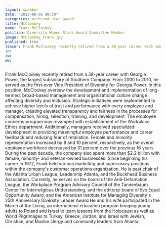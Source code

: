 ```yaml
---
layout: speaker
date: "2013-08-02 08:30"
categories: archived_star_award
title: McCloskey
name: Frank McCloskey
position: Diversity Women Stars Award Committee Member
image: McCloskey_Frank.jpg
published: true
teaser: Frank McCloskey recently retired from a 38-year career with Georgia Power, the largest subsidiary of Southern Company. From 2000 to 2010, he served as the first-ever Vice President of Diversity for Georgia Power. In this position, McCloskey oversaw the development and implementation of long-termed, broad-based management and organizational culture change affecting diversity and inclusion.
in:
tw:
ww: 
---
```

Frank McCloskey recently retired from a 38-year career with Georgia Power, the largest subsidiary of Southern Company. From 2000 to 2010, he served as the first-ever Vice President of Diversity for Georgia Power. In this position, McCloskey oversaw the development and implementation of long-termed, broad-based management and organizational culture change affecting diversity and inclusion. Strategic initiatives were implemented to achieve higher levels of trust and performance with every employee and manager, creating elevated transparency and fairness in the processes for compensation, hiring, selection, training, and development. The employee concerns program was revamped with establishment of the Workplace Ethics department. Additionally, managers received specialized development in providing meaningful employee performance and career feedback and reducing fear of retaliation. Female and minority representation increased by 8 and 10 percent, respectively, as the overall employee workforce decreased by 31 percent over the previous 16 years. During the past decade, the company also spent more than $2.2 billion with female, minority- and veteran-owned businesses. 
Since beginning his career in 1972, Frank held various marketing and supervisory positions within the company's customer operations organization. He is past chair of the Atlanta Urban League, Leadership Atlanta, and the Buckhead Business Association.
Currently, he serves on the board of the Anti-Defamation League, the Workplace Program Advisory Council of the Tannenbaum Center for Interreligious Understanding, and the editorial board of live Equal Opportunity Award, and the American Institute for Managing Diversity's 25th Anniversary Diversity Leader Award.He and his wife participated in the March of the Living, an international education program bringing young adults to Poland and Israel to learn lessons from the Holocaust as well as World Pilgrimages to Turkey, Greece, Jordan, and Israel with Jewish, Christian, and Muslim clergy and community leaders from Atlanta.